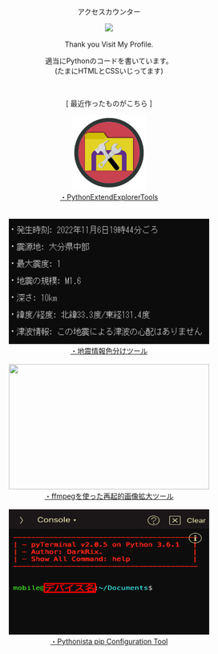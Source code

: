 <div align="center">
  
<p>アクセスカウンター</p>

<img src="https://profile-counter.glitch.me/CrossDarkrix/count.svg"><br />

<p>Thank you Visit My Profile.</p>

<p>適当にPythonのコードを書いています。<br />
(たまにHTMLとCSSいじってます)</p><br />
<p>[ 最近作ったものがこちら ]</p>
  <a href="#"><img width="150px" height="150px" alt="pyExtendTools" src="https://raw.githubusercontent.com/CrossDarkrix/PythonExtendExplorerTools/main/PyExtendToolsIcon.png"></a><br />
  <a href="https://github.com/CrossDarkrix/PythonExtendExplorerTools">・PythonExtendExplorerTools</a><br /><br /><br />
  <a href="#"><img src="https://raw.githubusercontent.com/CrossDarkrix/EarthQuakeInfomationTools/main/screenshots/EarthQuakeInfomationTool.png" width="400" height="250"></a><br />
  <a href="https://github.com/CrossDarkrix/EarthQuakeInfomationTools">・地震情報色分けツール</a><br /><br />
  <a href="#"><img src="https://raw.githubusercontent.com/CrossDarkrix/ffmpeg-Recursive-Upscaling-tool/main/image/ffmpeg-upscaling.gif" width="400" height="250"></a><br />
  <a href="https://github.com/CrossDarkrix/ffmpeg-Recursive-Upscaling-tool">・ffmpegを使った再起的画像拡大ツール</a><br /><br />
  <a href="#"><img src="https://raw.githubusercontent.com/CrossDarkrix/Pythonista3_pip_Configration_Tool/main/images/pip-Terminal_Preview.png" width="400" height="250"></a><br />
   <a href="https://github.com/CrossDarkrix/Pythonista3_pip_Configration_Tool">・Pythonista pip Configuration Tool</a><br /><br />
  </div>
